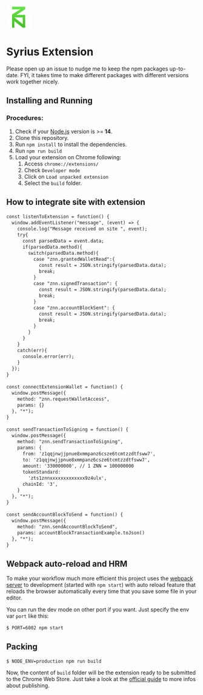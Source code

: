 <img alt="" src="src/assets/img/icon-128.png" width="64"/>

# Syrius Extension

Please open up an issue to nudge me to keep the npm packages up-to-date. FYI, it takes time to make different packages with different versions work together nicely.

## Installing and Running

### Procedures:

1. Check if your [Node.js](https://nodejs.org/) version is >= **14**.
2. Clone this repository.
5. Run `npm install` to install the dependencies.
6. Run `npm run build`
7. Load your extension on Chrome following:
   1. Access `chrome://extensions/`
   2. Check `Developer mode`
   3. Click on `Load unpacked extension`
   4. Select the `build` folder.

## How to integrate site with extension

```
const listenToExtension = function() {
  window.addEventListener("message", (event) => {
    console.log("Message received on site ", event);
    try{
      const parsedData = event.data;
      if(parsedData.method){
        switch(parsedData.method){
          case "znn.grantedWalletRead":{
            const result = JSON.stringify(parsedData.data);
            break;
          }
          case "znn.signedTransaction": {
            const result = JSON.stringify(parsedData.data);
            break;
          }
          case "znn.accountBlockSent": {
            const result = JSON.stringify(parsedData.data);
            break;
          }
        }
      }
    }
    catch(err){
      console.error(err);
    }
  });
}

const connectExtensionWallet = function() {
  window.postMessage({
    method: "znn.requestWalletAccess",
    params: {}
  }, "*");
}

const sendTransactionToSigning = function() {
  window.postMessage({
    method: "znn.sendTransactionToSigning",
    params: {
      from: 'z1qqjnwjjpnue8xmmpanz6csze6tcmtzzdtfsww7', 
      to: 'z1qqjnwjjpnue8xmmpanz6csze6tcmtzzdtfsww7', 
      amount: '330000000', // 1 ZNN = 100000000
      tokenStandard:
        'zts1znnxxxxxxxxxxxxx9z4ulx', 
      chainId: '3',   
    }
  }, "*");
}

const sendAccountBlockToSend = function() {
  window.postMessage({
    method: "znn.sendAccountBlockToSend",
    params: accountBlockTransactionExample.toJson()
  }, "*");
}
```
## Webpack auto-reload and HRM

To make your workflow much more efficient this project uses the [webpack server](https://webpack.github.io/docs/webpack-dev-server.html) to development (started with `npm start`) with auto reload feature that reloads the browser automatically every time that you save some file in your editor.

You can run the dev mode on other port if you want. Just specify the env var `port` like this:

```
$ PORT=6002 npm start
```

## Packing

```
$ NODE_ENV=production npm run build
```

Now, the content of `build` folder will be the extension ready to be submitted to the Chrome Web Store. Just take a look at the [official guide](https://developer.chrome.com/webstore/publish) to more infos about publishing.